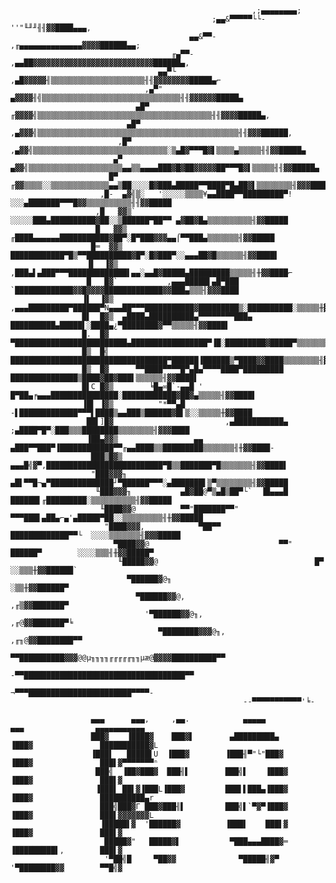 
     
                                                          ,;▄▄▄▄▄▄▄▄;
                                                 ;▄▄&▀▀▀▀▀└└-''"╙╜╜╢╢▓▓████▄▄▄,
                                            ▄▄&▀▀-     ,╓▄▄▄▄▄▄▄▄▄▄▄▄▄▄▓▓▓▓██████▄▄;
                                        ╓▄▀▀-   ,▄▄██▓▓▓▓▓▓▓▓▓▓▓▓▓▓▓▓▓▓▓▓▓▓▓▓▓▓▓██████▄,
                                     ▄▄▀└   ,▄█▓▓▓▓▓╢▒▒▒▒▒▒▒▒▒▒▒▒▒▒▒▒▒▒▒▒▒╢╢▓▓▓▓▓▓▓▓█████▄⌐
                                  ,▄▀"   ▄▓▓▓▓╢╣▒▒▒▒▒▒▒▒▒▒▒▒▒▒▒▒▒▒▒▒▒▒▒▒▒▒▒▒▒▒▒╢╢▓▓▓▓▓▓█████▄
                                ▄█▀   ╓▓▓▓▓╣▒▒▒▒▒▒▒▒▒▒▒▒▒▒▒▒▒▒▒▒▒▒▒▒▒▒▒▒▒▒▒▒▒▒▒▒▒▒▒╢╢▓▓▓▓█████▄,
                              ▄█▀  ,▄▓▓▓╣▒▒▒▒▒▒▒▒▒▒▒▒▒▒▒▒▒▒▒▒▒▒▒▒▒▒▒▒▒▒▒▒▒▒▒▒▒▒▒▒▒▒▒▒▒╢╢▓▓▓██████,
                            ,█▀  ,▄▓▓╣▒▒▒▒▒▒▒▒▒▒▒▒▒▒▒▒▒▒▒▒▒▒▒▒▒▒▒▒▒▒░▒▄█▓▀▀▀█▓▌▒▒▒▒▄▒▒▒▒▒╢╢▓▓█████▄
                           ▄▀   ▄▓▓╣▒▒▒▒▒▒▒▒▒▒▒▒▒▒▒▒▒▒▒▒▒▄▄▒▒▄▄▄▄███▓█▓██▓▓▓▓▓██▀▀▀█▓▌▒▒▒▒▒╢╢▓▓█████▄
                          █▀  ╓▓▓▒▒▒▒░░▒▒▒▒▒▒▒▒▒▒▒▒▒▄▄▒██░░░░█▓███▄█████▀▀████▀█▄██▓▌▒▒▒▒▒▒▒▒╢▓▓▓████▄
                        ,█-  ▄▓╣▒░   '░░░░░▒▒▒▒¥▄▄████▀▀█████████▀!░░░▄███████▀▀▀█▓▓▒▒▒▒▒▒▒▒▒▒╢╢▓▓█████
                       ,█   ▓▓▒`          ░░░░░███▄██████████▓██░░▒██████▀██▀▀ ▄▓██▓█▄▒▒▒▒▒▒▒▒▒▒╢▓▓█████
                       █   ▓▓▒                ╓████▄▄▄▄▄▄███████████▓██▀░█▀███▓▓▓▄▄⌠▀▀███▄▒▒▒▒▒▒▒╢▓▓█████
                      █═  ▓▓▒                 ████████████▀█▒▀▀██████████▓█▀░█▓███▀░░▄▄▄██▓█▒▒▒▒▒▒╢▓▓████▌
                     ▐▌  ▐▓▒                ,███▄▌▄███▀▀▀█████████████▌▄▄░▄▄█▓█████▄█████████▒▒▒▒▒╢╫▓▓████⌐
                     █   █▓`           ,▄▄▄█████▌▄█▀███ `█████████████▓▓█▓▓▓▓█████████████▓▓███▄▒▒▒╢▓▓▓████
                    ▐▌  ▐▓▒    ,▄▄▄█████████▀██████▀N▄▄▄██▀▀▀███████████▓█████████▒░██████████░▒▒▒▒▒╫▓▓████
                    █▌  █▓▒  ▄████▄██████████▄▀▀▀▀▀▀▀▀███▄ ██████████▄█████▌░████▄¿▀████████▓▀▀▒▒▒▒▒╢▓▓████▌
                    █.  █▓   ▀█████████████████████████▄█████████████████▀▐█░█████████▓█████▀▒▒▒▒▒▒▒╢▓▓████▌
                    █▒  █╣     ███████████████████████████████████▀██████▐██████▒▀████▓▓████▒▒▒▒▒▒▒▒╢▓▓████▌
                    █▒  █▓      ▀▀████▀▀▀▀█▀▄█▄▀▀▀▀████▀█████████ ███████████████▒████▓██▓███▌▒▒▒▒▒▒╢▓▓████▌
                    █▌C █▓▒        ╘█▄∞█`-▄▄█ '      █▀██▄╒▄▄▄███████████████░████████████▓██▓▄▒▒▒▒▒╢▓▓████▌
                    ▐█▌ ▐▓▒          "*▀▀▄█          -▌█████████████▀▀▀▌████▒▄▄███▒██████▓█▌▒░░▒▒▒▒▒╫▓▓████
                     ██▌]█▓                         ,▄███████████▄ ;▄████▀█▀░███▒▒▒████████▒▒▒▒▒▒▒▒╢▓▓▓████
                     ▐██▄▓▓▒                 ▄▄ ▄███▀▀███▀▐████████████▀▀╓▄▄████▒▒█████████▒▒▒▒▒▒▒╢╫▓▓████-
                      ███▒█▓▒               ▄▄▄█╣▓▀,██████████████████████████▀█▒▒███████▀█▒▒▒▒▒▒▒╢▓▓████▌
                      "███▓▓▓╖             ▄█▌▀▀█¬▄▀██████████████┘▀██████▀▀▀░▄███████▌▒▀▒▒▒▒▒▒▒▒╢▓▓█████
                       ╙███▓▓▓╖           ▄█▓██@▀▒▄█▒██▀└`  ▐█▄▄▄█  ██████▌╓█████████░▒▒▒▒▒▒▒▒▒▒╢▓▓█████
                        ╙████▓▓@          ▀▀"███████▀▀"     ▀▀▀███▌▄██▄⌐▄'▄█████▀██░░▒▒▒▒▒▒▒▒▒╢╫▓▓█████
                         "████▓▓▓,            ▀██▀▀             █████████████▀▀└  ░░░░▒▒▒▒▒▒▒╢▓▓▓█████
                           ▀████▓▓@                             ▀▀"  ██████▀        ░░░░▒▒▒╢╫▓▓█████▀
                            ╙█████▓▓@                                   █▀           ░░▒▒▒╫▓▓██████`
                              ▀██████▓@╖                                             ░▒▒╫▓▓██████▀
                                ▀██████▓▓@,                                        ,╓▒▓▓███████▀
                                  '▀██████▓▓@╖,                                 ,╓@▓▓███████▀╘
                                     ▀████████▓▓▓@╖,                       ,╓╖@▓▓████████▀▀
                                        ▀▀██████████▓▓▓@@µ╖╖╖╖╓╓╓╓╓╖╖µæ@▓▓▓▓██████████▀▀
                                           -▀▀████████████████████████████████████▀▀
                                                ¬▀▀▀███████████████████████▀▀▀▀-
                                                        --▀▀▀▀▀▀▀▀▀▀▀'╘-
     
                      ▄▄▄      ▄▄▄,     ,▄▄.            ▄▄▄▄▄              ▄▄▄                ▄▄▄▄▄▄▄▄▄▄▄
                      ███▓    ▐████▓    ███▓▌        ▄█████████▄          ▐███▓               ███████████▓L
                      ▐███▌   █████▌U  ▐███▓        ▐███╢▀"└"███▓         ▐███▓               ███▌▓▀▀▀▀▀▀▀ⁿ
                       ███╣  ▐██▓███▓  ███╢▌        ███╣▌    ▐███▓        ▐███▓               ███▌▓
                       ▐███▌ ██▌▓▐███L▐███▓         ███▌▌███▄▐███▓        ▐███▓               ██████████▄r
                        ███╣███▓Γ ███▓███╢▌         ███╣▌`▀▓▀▐███▓        ▐███▓               ███▌▓▓▓▓▓▓▓L
                        ▐█████▌▓  '██████▓          ▐███▌    ███▌▓        ▐███▓               ███▌▓
                         █████▓"   █████▓▌           ▀███▄▄▄████▓═        ▐█████████▌,        ███▌▓
                         '▀██╣█     ▀██▓▓              ▀█████╢▓▀          '▀████████▓▓        ▀▀█╣▓
